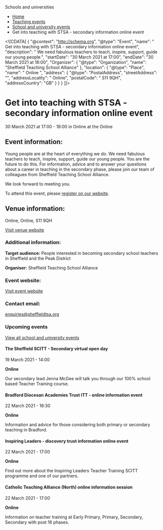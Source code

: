 Schools and universities

*   [Home](/)
*   [Teaching events](/teaching-events)
*   [School and university events](/teaching-events/training-provider-events)
*   Get into teaching with STSA - secondary information online event

<!\[CDATA\[ { "@context": "http://schema.org", "@type": "Event", "name": " Get into teaching with STSA - secondary information online event", "description": " We need fabulous teachers to teach, inspire, support, guide our young people.", "startDate": "30 March 2021 at 17:00", "endDate": "30 March 2021 at 18:00", "Organizer": { "@type": "Organization", "name": "Sheffield Teaching School Alliance" }, "location": { "@type": "Place", "name": " Online ", "address": { "@type": "PostalAddress", "streetAddress": "", "addressLocality": " Online", "postalCode": " S11 9QH", "addressCountry": "GB" } } } \]\]>

Get into teaching with STSA - secondary information online event
================================================================

30 March 2021 at 17:00 - 18:00 in Online at the Online

Event information:
------------------

Young people are at the heart of everything we do. We need fabulous teachers to teach, inspire, support, guide our young people. You are the future to do this. For information, advice and to answer your questions about a career in teaching in the secondary phase, please join our team of colleagues from Sheffield Teaching School Alliance.

We look forward to meeting you.

To attend this event, please [register on our website](https://www.eventbrite.co.uk/e/get-into-teaching-with-stsa-secondary-information-evening-tickets-136803905163).

Venue information:
------------------

Online, Online, S11 9QH

[Visit venue website](https://www.sheffieldtsa.org/ "Online")

### Additional information:

**Target audience:** People interested in becoming secondary school teachers in Sheffield and the Peak District

**Organiser:** Sheffield Teaching School Alliance

### Event website:

[Visit event website](https://www.eventbrite.co.uk/e/get-into-teaching-with-stsa-secondary-information-evening-tickets-136803905163)

### Contact email:

[enquiries@sheffieldtsa.org](mailto:enquiries@sheffieldtsa.org)

### Upcoming events

[View all school and university events](/teaching-events/training-provider-events)

[](/teaching-events/training-provider-events/210319-the-sheffield-scitt-secondary-virtual-open-day)

#### The Sheffield SCITT - Secondary virtual open day

19 March 2021 - 14:00

**Online**

Our secondary lead Jenna McGee will talk you through our 100% school based Teacher Training course.

[](/teaching-events/training-provider-events/210322-bradford-diocesan-academies-trust-itt-online-information-event)

#### Bradford Diocesan Academies Trust ITT - online information event

22 March 2021 - 16:30

**Online**

Information and advice for those considering both primary or secondary teaching in Bradford.

[](/teaching-events/training-provider-events/210322-inspiring-leaders-discovery-trust-information-online-event)

#### Inspiring Leaders - discovery trust information online event

22 March 2021 - 17:00

**Online**

Find out more about the Inspiring Leaders Teacher Training SCITT programme and one of our partners.

[](/teaching-events/training-provider-events/210322-catholic-teaching-alliance-north-online-information-session)

#### Catholic Teaching Alliance (North) online information session

22 March 2021 - 17:00

**Online**

Information on teacher training at Early Primary, Primary, Secondary, Secondary with post 16 phases.